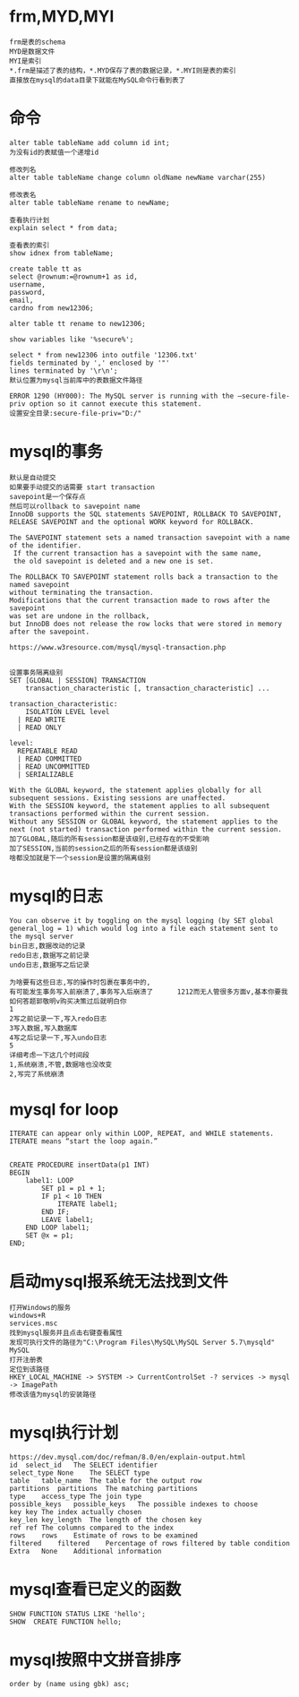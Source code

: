 # frm,MYD,MYI
    frm是表的schema
    MYD是数据文件
    MYI是索引
    *.frm是描述了表的结构，*.MYD保存了表的数据记录，*.MYI则是表的索引
    直接放在mysql的data目录下就能在MySQL命令行看到表了
# 命令
    alter table tableName add column id int;
    为没有id的表赋值一个递增id
    
    修改列名
    alter table tableName change column oldName newName varchar(255)
    
    修改表名
    alter table tableName rename to newName;
    
    查看执行计划
    explain select * from data;
    
    查看表的索引
    show idnex from tableName;
    
    create table tt as 
    select @rownum:=@rownum+1 as id,
    username,
    password,
    email,
    cardno from new12306;
    
    alter table tt rename to new12306;
    
    show variables like '%secure%';
    
    select * from new12306 into outfile '12306.txt' 
    fields terminated by ',' enclosed by '"'
    lines terminated by '\r\n';
    默认位置为mysql当前库中的表数据文件路径
    
    ERROR 1290 (HY000): The MySQL server is running with the –secure-file-priv option so it cannot execute this statement.
    设置安全目录:secure-file-priv="D:/"
# mysql的事务
    默认是自动提交
    如果要手动提交的话需要 start transaction
    savepoint是一个保存点
    然后可以rollback to savepoint name
    InnoDB supports the SQL statements SAVEPOINT, ROLLBACK TO SAVEPOINT, 
    RELEASE SAVEPOINT and the optional WORK keyword for ROLLBACK.
    
    The SAVEPOINT statement sets a named transaction savepoint with a name of the identifier.
     If the current transaction has a savepoint with the same name, 
     the old savepoint is deleted and a new one is set.
    
    The ROLLBACK TO SAVEPOINT statement rolls back a transaction to the named savepoint 
    without terminating the transaction. 
    Modifications that the current transaction made to rows after the savepoint 
    was set are undone in the rollback, 
    but InnoDB does not release the row locks that were stored in memory after the savepoint.
    
    https://www.w3resource.com/mysql/mysql-transaction.php
    
    
    设置事务隔离级别
    SET [GLOBAL | SESSION] TRANSACTION
        transaction_characteristic [, transaction_characteristic] ...
    	
    transaction_characteristic:      
        ISOLATION LEVEL level    
      | READ WRITE    
      | READ ONLY    
    
    level:       
      REPEATABLE READ     
      | READ COMMITTED     
      | READ UNCOMMITTED     
      | SERIALIZABLE
      
    With the GLOBAL keyword, the statement applies globally for all subsequent sessions. Existing sessions are unaffected.
    With the SESSION keyword, the statement applies to all subsequent transactions performed within the current session.
    Without any SESSION or GLOBAL keyword, the statement applies to the next (not started) transaction performed within the current session.
    加了GLOBAL,随后的所有session都是该级别,已经存在的不受影响
    加了SESSION,当前的session之后的所有session都是该级别
    啥都没加就是下一个session是设置的隔离级别 
# mysql的日志
    You can observe it by toggling on the mysql logging (by SET global general_log = 1) which would log into a file each statement sent to the mysql server
    bin日志,数据改动的记录
    redo日志,数据写之前记录
    undo日志,数据写之后记录
    
    为啥要有这些日志,写的操作时包裹在事务中的,
    有可能发生事务写入前崩溃了,事务写入后崩溃了      1212而无人管很多方面v,基本你要我如何答题郭敬明v购买决策过后就明白你
    1
    2写之前记录一下,写入redo日志
    3写入数据,写入数据库
    4写之后记录一下,写入undo日志
    5
    详细考虑一下这几个时间段
    1,系统崩溃,不管,数据啥也没改变
    2,写完了系统崩溃
# mysql for loop
    ITERATE can appear only within LOOP, REPEAT, and WHILE statements. ITERATE means “start the loop again.”


    CREATE PROCEDURE insertData(p1 INT)
    BEGIN
        label1: LOOP
            SET p1 = p1 + 1;
            IF p1 < 10 THEN
                ITERATE label1;
            END IF;
            LEAVE label1;
        END LOOP label1;
        SET @x = p1;
    END;
# 启动mysql报系统无法找到文件
    打开Windows的服务
    windows+R
    services.msc
    找到mysql服务并且点击右键查看属性
    发现可执行文件的路径为"C:\Program Files\MySQL\MySQL Server 5.7\mysqld" MySQL
    打开注册表
    定位到该路径
    HKEY_LOCAL_MACHINE -> SYSTEM -> CurrentControlSet -? services -> mysql -> ImagePath
    修改该值为mysql的安装路径
# mysql执行计划
    https://dev.mysql.com/doc/refman/8.0/en/explain-output.html
    id	select_id	The SELECT identifier
    select_type	None	The SELECT type
    table	table_name	The table for the output row
    partitions	partitions	The matching partitions
    type	access_type	The join type
    possible_keys	possible_keys	The possible indexes to choose
    key	key	The index actually chosen
    key_len	key_length	The length of the chosen key
    ref	ref	The columns compared to the index
    rows	rows	Estimate of rows to be examined
    filtered	filtered	Percentage of rows filtered by table condition
    Extra	None	Additional information
# mysql查看已定义的函数
    SHOW FUNCTION STATUS LIKE 'hello';
    SHOW  CREATE FUNCTION hello;
# mysql按照中文拼音排序
    order by (name using gbk) asc;
    